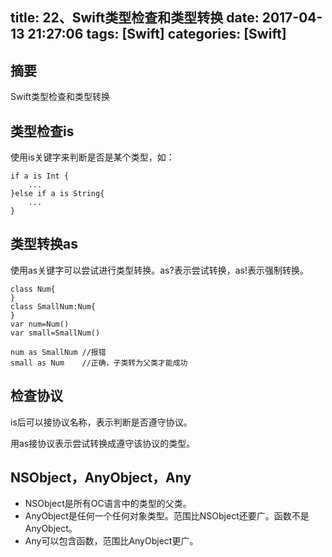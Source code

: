 title: 22、Swift类型检查和类型转换
date: 2017-04-13 21:27:06
tags: [Swift]
categories: [Swift]
---

## 摘要
Swift类型检查和类型转换
<!--more-->


## 类型检查is
	
使用is关键字来判断是否是某个类型，如：

	if a is Int {
		...
	}else if a is String{
		...
	}

## 类型转换as
	
使用as关键字可以尝试进行类型转换。as?表示尝试转换，as!表示强制转换。

	class Num{
	}
	class SmallNum:Num{
	}
	var num=Num()
	var small=SmallNum()

	num as SmallNum	//报错
	small as Num	//正确，子类转为父类才能成功

## 检查协议
	
is后可以接协议名称，表示判断是否遵守协议。
	
用as接协议表示尝试转换成遵守该协议的类型。

## NSObject，AnyObject，Any
	
* NSObject是所有OC语言中的类型的父类。
* AnyObject是任何一个任何对象类型。范围比NSObject还要广。函数不是AnyObject。
* Any可以包含函数，范围比AnyObject更广。

